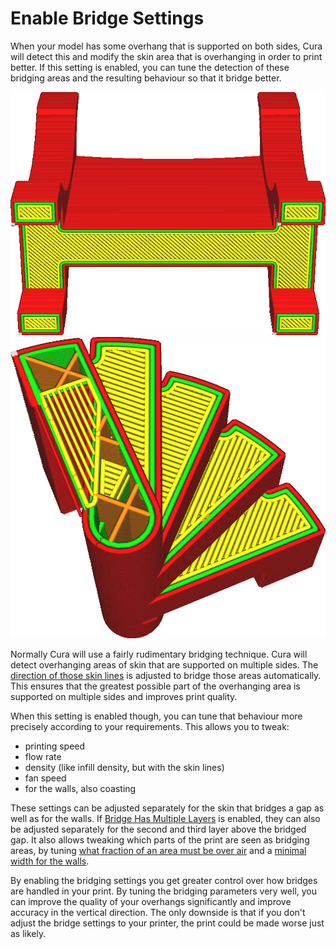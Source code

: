 Enable Bridge Settings
====
When your model has some overhang that is supported on both sides, Cura will detect this and modify the skin area that is overhanging in order to print better. If this setting is enabled, you can tune the detection of these bridging areas and the resulting behaviour so that it bridge better.

<!--screenshot {
"image_path": "bridge_settings_enabled_default.png",
"models": [
    {
        "script": "rack_straight.scad",
        "scad_params": ["length=40"]
    }
],
"camera_position": [0, 74, -137],
"colours": 32
}-->
<!--screenshot {
"image_path": "bridge_settings_enabled_enabled.png",
"models": [
    {
        "script": "stairwell.scad",
        "scad_params": ["steps=4", "width=10", "height=20"]
    }
],
"layer": 275,
"settings": {
    "bridge_settings_enabled": true
},
"camera_position": [-12, 28, 63],
"colours": 64
}-->
![When a bridge is detected, the skin lines are oriented to bridge the gap as best it can](images/bridge_settings_enabled_default.png)
![With bridge settings enabled, the bridging lines are printed with different settings](images/bridge_settings_enabled_enabled.png)

Normally Cura will use a fairly rudimentary bridging technique. Cura will detect overhanging areas of skin that are supported on multiple sides. The [direction of those skin lines](../top_bottom/skin_angles.md) is adjusted to bridge those areas automatically. This ensures that the greatest possible part of the overhanging area is supported on multiple sides and improves print quality.

When this setting is enabled though, you can tune that behaviour more precisely according to your requirements. This allows you to tweak:
* printing speed
* flow rate
* density (like infill density, but with the skin lines)
* fan speed
* for the walls, also coasting

These settings can be adjusted separately for the skin that bridges a gap as well as for the walls. If [Bridge Has Multiple Layers](bridge_enable_more_layers.md) is enabled, they can also be adjusted separately for the second and third layer above the bridged gap. It also allows tweaking which parts of the print are seen as bridging areas, by tuning [what fraction of an area must be over air](bridge_skin_support_threshold.md) and a [minimal width for the walls](bridge_wall_min_length.md).

By enabling the bridging settings you get greater control over how bridges are handled in your print. By tuning the bridging parameters very well, you can improve the quality of your overhangs significantly and improve accuracy in the vertical direction. The only downside is that if you don't adjust the bridge settings to your printer, the print could be made worse just as likely.